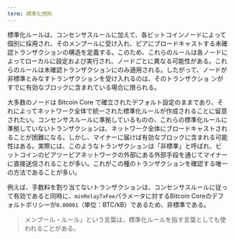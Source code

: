 ```yaml
---
term: 標準化規則
---
```

標準化ルールは、コンセンサスルールに加えて、各ビットコインノードによって個別に採用され、そのメンプールに受け入れ、ピアにブロードキャストする未確認トランザクションの構造を定義する。このため、これらのルールは各ノードによってローカルに設定および実行され、ノードごとに異なる可能性がある。これらのルールは未確認トランザクションにのみ適用される。したがって、ノードが非標準とみなすトランザクションを受け入れるのは、そのトランザクショ ンがすでに有効なブロックに含まれている場合に限られる。

大多数のノードは Bitcoin Core で確立されたデフォルト設定のままであり、それによってネットワーク全体で統一された標準化ルールが作成されることに留意されたい。コンセンサスルールに準拠しているものの、これらの標準化ルールに準拠していないトランザクションは、ネットワーク全体にブロードキャストされることが困難になる。しかし、マイナーに届けば有効なブロックに含まれる可能性はある。実際には、このようなトランザクションは「非標準」と呼ばれ、ビットコインのピアツーピアネットワークの外部にある外部手段を通じてマイナーに直接送信されることが多い。これがこの種のトランザクションを確認する唯一の方法であることが多い。

例えば、手数料を割り当てないトランザクションは、コンセンサスルールに従って有効であると同時に、`minRelayTxFee`パラメータに対するBitcoin Coreのデフォルトポリシーが`0.00001`（単位：BTC/kB）であるため、非標準である。

> メンプール・ルール」という言葉は、標準化ルールを指す言葉としても使われることがある。